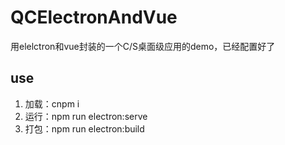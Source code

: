 # QCElectronAndVue
用elelctron和vue封装的一个C/S桌面级应用的demo，已经配置好了
## use
1. 加载：cnpm i 
2. 运行：npm run electron:serve
3. 打包：npm run electron:build
